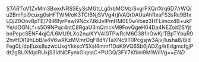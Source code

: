$START$oV1ZvMm3BxexNRSSEySsMGtLLg0rbMCMziSvgrFXQr/Xrq6D7/rWQ/u2BmFpi9cuxg0sHFTWM/oK3TCIBNjSVVg4rjiVAQr0AUuAhRxaFS3sRe9BfxLD/Z0Oov8pTE/79iR8yrPewI9Ncx7JklJvIPmHM0E0wVoez3HFLimcx4B+ukFYe/dOGNLf+s5O9NPqc4ntC8RgaU3mQmckM9FovQgeH04Da4NEZoit2SYjtboPepcSENF4qjC/L6MU9LXo2nu/KYV4I0TPwRcM6G381nOwKjITBpTYbuR92hvHDi19hLbB/a4V6wRKzMVmrOqF8dY/TaXNc9T0Pcgsjw3Ajvj1usha8/8IdFeg0L/dpEuxs8szwcUxqYkkscY5Xsl4mmf1DoK9VQ6Sb6jADZg/IrEdgmcfgjPdt2gBUXfdjdRUxjS3ldNCFynxGlqnaC+PUGQ/3FY7Kfiini9M1WiIVg==$END$